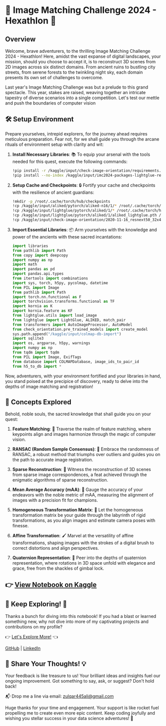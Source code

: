
# 🌟 Image Matching Challenge 2024 - Hexathlon 🌟

## Overview
Welcome, brave adventurers, to the thrilling Image Matching Challenge 2024 - Hexathlon! Here, amidst the vast expanse of digital landscapes, your mission, should you choose to accept it, is to reconstruct 3D scenes from 2D images across six distinct domains. From ancient ruins to bustling city streets, from serene forests to the twinkling night sky, each domain presents its own set of challenges to overcome.

Last year's Image Matching Challenge was but a prelude to this grand spectacle. This year, stakes are raised, weaving together an intricate tapestry of diverse scenarios into a single competition. Let's  test our mettle and push the boundaries of computer vision

## 🛠️ Setup Environment
Prepare yourselves, intrepid explorers, for the journey ahead requires meticulous preparation. Fear not, for we shall guide you through the arcane rituals of environment setup with clarity and wit:

1. **Install Necessary Libraries**: 📚
   To equip your arsenal with the tools needed for this quest, execute the following commands:

   ```bash
   !pip install -r /kaggle/input/check-image-orientation/requirements.txt
   !pip install --no-index /kaggle/input/imc2024-packages-lightglue-rerun-kornia/* --no-deps
   ```

2. **Setup Cache and Checkpoints**: 🔒
   Fortify your cache and checkpoints with the resilience of ancient guardians:

   ```bash
   !mkdir -p /root/.cache/torch/hub/checkpoints
   !cp /kaggle/input/aliked/pytorch/aliked-n16/1/* /root/.cache/torch/hub/checkpoints/
   !cp /kaggle/input/lightglue/pytorch/aliked/1/* /root/.cache/torch/hub/checkpoints/
   !cp /kaggle/input/lightglue/pytorch/aliked/1/aliked_lightglue.pth /root/.cache/torch/hub/checkpoints/aliked_lightglue_v0-1_arxiv-pth
   !cp /kaggle/input/check-image-orientation/2020-11-16_resnext50_32x4d.zip /root/.cache/torch/hub/checkpoints/
   ```

3. **Import Essential Libraries**: 📦
   Arm yourselves with the knowledge and power of the ancients with these sacred incantations:

   ```python
   import libraries
   from pathlib import Path
   from copy import deepcopy
   import numpy as np
   import math
   import pandas as pd
   import pandas.api.types
   from itertools import combinations
   import sys, torch, h5py, pycolmap, datetime
   from PIL import Image
   from pathlib import Path
   import torch.nn.functional as F
   import torchvision.transforms.functional as TF
   import kornia as K
   import kornia.feature as KF
   from lightglue.utils import load_image
   from lightglue import LightGlue, ALIKED, match_pair
   from transformers import AutoImageProcessor, AutoModel
   from check_orientation.pre_trained_models import create_model
   sys.path.append("/kaggle/input/colmap-db-import")
   import sqlite3
   import os, argparse, h5py, warnings
   import numpy as np
   from tqdm import tqdm
   from PIL import Image, ExifTags
   from database import COLMAPDatabase, image_ids_to_pair_id
   from h5_to_db import *
   ```

Now, adventurers, with your environment fortified and your libraries in hand, you stand poised at the precipice of discovery, ready to delve into the depths of image matching and registration!

## 🧩 Concepts Explored
Behold, noble souls, the sacred knowledge that shall guide you on your quest:

1. **Feature Matching**: 🌟
   Traverse the realm of feature matching, where keypoints align and images harmonize through the magic of computer vision.

2. **RANSAC (Random Sample Consensus)**: 🎲
   Embrace the randomness of RANSAC, a robust method that triumphs over outliers and guides you on the path to accurate image registration.

3. **Sparse Reconstruction**: 🌌
   Witness the reconstruction of 3D scenes from sparse image correspondences, a feat achieved through the enigmatic algorithms of sparse reconstruction.

4. **Mean Average Accuracy (mAA)**: 🎯
   Gauge the accuracy of your endeavors with the noble metric of mAA, measuring the alignment of images with a precision fit for champions.

5. **Homogeneous Transformation Matrix**: 🔄
   Let the homogeneous transformation matrix be your guide through the labyrinth of rigid transformations, as you align images and estimate camera poses with finesse.

6. **Affine Transformation**: 🖌️
   Marvel at the versatility of affine transformations, shaping images with the strokes of a digital brush to correct distortions and align perspectives.

7. **Quaternion Representation**: 🔮
   Peer into the depths of quaternion representation, where rotations in 3D space unfold with elegance and grace, free from the shackles of gimbal lock.

## 👉 [View Notebook on Kaggle](https://www.kaggle.com/code/zulqarnainalipk/imc-24-explained/)


## 🌟 Keep Exploring! 🌟

Thanks a bunch for diving into this notebook! If you had a blast or learned something new, why not dive into more of my captivating projects and contributions on my profile?

👉 [Let's Explore More!](https://www.kaggle.com/zulqarnainalipk) 👈

[GitHub](https://github.com/zulqarnainalipk) |
[LinkedIn](https://www.linkedin.com/in/zulqarnainalipk/)

## 💬 Share Your Thoughts! 💡

Your feedback is like treasure to us! Your brilliant ideas and insights fuel our ongoing improvement. Got something to say, ask, or suggest? Don't hold back!

📬 Drop me a line via email: [zulqar445ali@gmail.com](mailto:zulqar445ali@gmail.com)

Huge thanks for your time and engagement. Your support is like rocket fuel propelling me to create even more epic content.
Keep coding joyfully and wishing you stellar success in your data science adventures! 🚀

